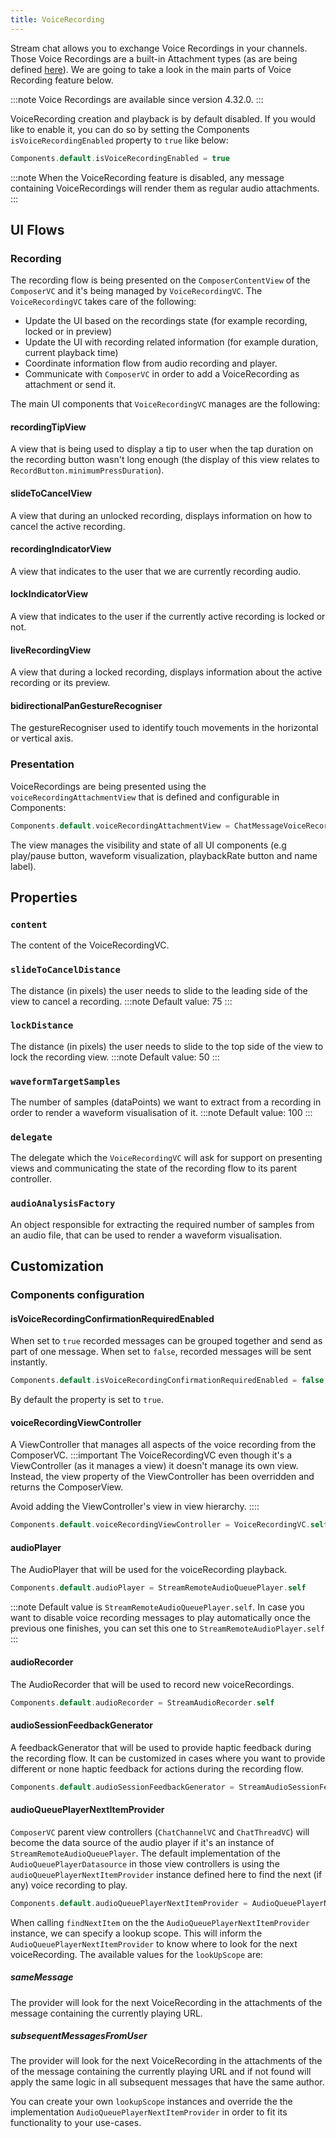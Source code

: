 ```yaml
---
title: VoiceRecording
---
```


Stream chat allows you to exchange Voice Recordings in your channels. Those Voice Recordings are a built-in Attachment types (as are being defined [here](../guides/working-with-attachments.md)). We are going to take a look in the main parts of Voice Recording feature below.

:::note
Voice Recordings are available since version 4.32.0.
:::

VoiceRecording creation and playback is by default disabled. If you would like to enable it, you can do so by setting the Components `isVoiceRecordingEnabled` property to `true` like below:
```swift
Components.default.isVoiceRecordingEnabled = true
```

:::note
When the VoiceRecording feature is disabled, any message containing VoiceRecordings will render them as regular audio attachments.
:::

## UI Flows
### Recording
The recording flow is being presented on the `ComposerContentView` of the `ComposerVC` and it's being managed by `VoiceRecordingVC`. The `VoiceRecordingVC` takes care of the following:
- Update the UI based on the recordings state (for example recording, locked or in preview)
- Update the UI with recording related information (for example duration, current playback time)
- Coordinate information flow from audio recording and player.
- Communicate with `ComposerVC` in order to add a VoiceRecording as attachment or send it.

The main UI components that `VoiceRecordingVC` manages are the following:
#### recordingTipView
A view that is being used to display a tip to user when the tap duration on the recording button wasn't long enough (the display of this view relates to `RecordButton.minimumPressDuration`).

#### slideToCancelView
A view that during an unlocked recording, displays information on how to cancel the active recording.

#### recordingIndicatorView
A view that indicates to the user that we are currently recording audio.

#### lockIndicatorView
A view that indicates to the user if the currently active recording is locked or not.

#### liveRecordingView
A view that during a locked recording, displays information about the active recording or its preview.

#### bidirectionalPanGestureRecogniser
The gestureRecogniser used to identify touch movements in the horizontal or vertical axis.
 
### Presentation
VoiceRecordings are being presented using the `voiceRecordingAttachmentView` that is defined and configurable in Components:
```swift
Components.default.voiceRecordingAttachmentView = ChatMessageVoiceRecordingAttachmentListView.ItemView.self
```

The view manages the visibility and state of all UI components (e.g play/pause button, waveform visualization, playbackRate button and name label).

## Properties

### `content`
The content of the VoiceRecordingVC.

### `slideToCancelDistance`
The distance (in pixels) the user needs to slide to the leading side of the view to cancel a recording.
:::note
Default value: 75
:::

### `lockDistance`
The distance (in pixels) the user needs to slide to the top side of the view to lock the recording view.
:::note
Default value: 50
:::

### `waveformTargetSamples`
The number of samples (dataPoints) we want to extract from a recording in order to render a waveform visualisation of it.
:::note
Default value: 100
:::

### `delegate`
The delegate which the `VoiceRecordingVC` will ask for support on presenting views and communicating the state of  the recording flow to its parent controller.

### `audioAnalysisFactory`
An object responsible for extracting the required number of samples from an audio file, that can be used to render a waveform visualisation.

## Customization
### Components configuration
#### isVoiceRecordingConfirmationRequiredEnabled

When set to `true` recorded messages can be grouped together and send as part of one message. When set to `false`, recorded messages will be sent instantly.

```swift
Components.default.isVoiceRecordingConfirmationRequiredEnabled = false
```
By default the property is set to `true`.

#### voiceRecordingViewController
A ViewController that manages all aspects of the voice recording from the ComposerVC. 
:::important
The VoiceRecordingVC even though it's a ViewController (as it manages a view) it doesn't manage its own view. Instead, the view property of the ViewController has been overridden and returns the ComposerView.

Avoid adding the ViewController's view in view hierarchy.
::::
```swift
Components.default.voiceRecordingViewController = VoiceRecordingVC.self
```

#### audioPlayer
The AudioPlayer that will be used for the voiceRecording playback.
```swift
Components.default.audioPlayer = StreamRemoteAudioQueuePlayer.self
```
:::note
Default value is `StreamRemoteAudioQueuePlayer.self`. In case you want to disable voice recording messages to play automatically once the previous one finishes, you can set this one to `StreamRemoteAudioPlayer.self`
:::

#### audioRecorder
The AudioRecorder that will be used to record new voiceRecordings.
```swift
Components.default.audioRecorder = StreamAudioRecorder.self
```

#### audioSessionFeedbackGenerator
A feedbackGenerator that will be used to provide haptic feedback during the recording flow. It can be customized in cases where you want to provide different or none haptic feedback for actions during the recording flow.
```swift
Components.default.audioSessionFeedbackGenerator = StreamAudioSessionFeedbackGenerator.self
```

#### audioQueuePlayerNextItemProvider
`ComposerVC` parent view controllers (`ChatChannelVC` and `ChatThreadVC`) will become the data source of the audio player if it's an instance of `StreamRemoteAudioQueuePlayer`. The default implementation of the `AudioQueuePlayerDatasource` in those view controllers is using the `audioQueuePlayerNextItemProvider` instance defined here to find the next (if any) voice recording to play.

```swift
Components.default.audioQueuePlayerNextItemProvider = AudioQueuePlayerNextItemProvider.self
```

When calling `findNextItem` on the the `AudioQueuePlayerNextItemProvider` instance, we can specify a lookup scope. This will inform the `AudioQueuePlayerNextItemProvider` to know where to look for the next voiceRecording. The available values for the `lookUpScope` are:

##### sameMessage
The provider will look for the next VoiceRecording in the attachments of the message containing the currently playing URL.

##### subsequentMessagesFromUser
The provider will look for the next VoiceRecording in the attachments of the of the message containing the currently playing URL and if not found will apply the same logic in all subsequent messages that have the same author.

You can create your own `lookupScope` instances and override the the implementation `AudioQueuePlayerNextItemProvider` in order to fit its functionality to your use-cases.